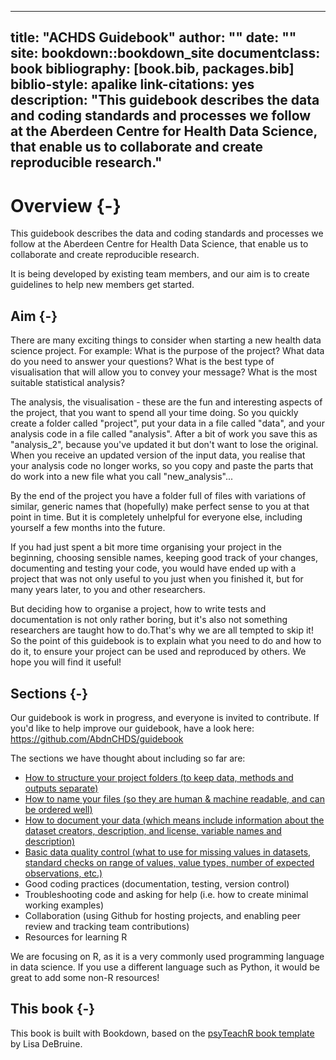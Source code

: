 
--- 
title: "ACHDS Guidebook"
author: ""
date: ""
site: bookdown::bookdown_site
documentclass: book
bibliography: [book.bib, packages.bib]
biblio-style: apalike
link-citations: yes
description: "This guidebook describes the data and coding standards and processes we follow at the Aberdeen Centre for Health Data Science, that enable us to collaborate and create reproducible research."
---



# Overview {-}

This guidebook describes the data and coding standards and processes we follow at the Aberdeen Centre for Health Data Science, that enable us to collaborate and create reproducible research. 

It is being developed by existing team members, and our aim is to create guidelines to help new members get started.

## Aim {-}

There are many exciting things to consider when starting a new health data science project. For example: What is the purpose of the project? What data do you need to answer your questions? What is the best type of visualisation that will allow you to convey your message? What is the most suitable statistical analysis? 

The analysis, the visualisation - these are the fun and interesting aspects of the project, that you want to spend all your time doing. So you quickly create a folder called "project", put your data in a file called "data", and your analysis code in a file called "analysis". After a bit of work you save this as "analysis_2", because you've updated it but don't want to lose the original. When you receive an updated version of the input data, you realise that your analysis code no longer works, so you copy and paste the parts that do work into a new file what you call "new_analysis"... 

By the end of the project you have a folder full of files with variations of similar, generic names that (hopefully) make perfect sense to you at that point in time. But it is completely unhelpful for everyone else, including yourself a few months into the future.

If you had just spent a bit more time organising your project in the beginning, choosing sensible names, keeping good track of your changes, documenting and testing your code, you would have ended up with a project that was not only useful to you just when you finished it, but for many years later, to you and other researchers.

But deciding how to organise a project, how to write tests and documentation is not only rather boring, but it's also not something researchers are taught how to do.That's why we are all tempted to skip it! So the point of this guidebook is to explain what you need to do and how to do it, to ensure your project can be used and reproduced by others. We hope you will find it useful! 

## Sections {-}

Our guidebook is work in progress, and everyone is invited to contribute. If you'd like to help improve our guidebook, have a look here: https://github.com/AbdnCHDS/guidebook

The sections we have thought about including so far are:

* [How to structure your project folders (to keep data, methods and outputs separate)](#folders)  
* [How to name your files (so they are human & machine readable, and can be ordered well)](#names) 
* [How to document your data (which means include information about the dataset creators, description, and license, variable names and description)](#metadata)
* [Basic data quality control (what to use for missing values in datasets, standard checks on range of values, value types, number of expected observations, etc.)](#dataquality)
* Good coding practices (documentation, testing, version control)
* Troubleshooting code and asking for help (i.e. how to create minimal working examples)
* Collaboration (using Github for hosting projects, and enabling peer review and tracking team contributions)
* Resources for learning R

<div class="info">
We are focusing on R, as it is a very commonly used programming language in data science. If you use a different language such as Python, it would be great to add some non-R resources!
</div>

## This book {-}

This book is built with Bookdown, based on the [psyTeachR book template](https://psyteachr.github.io/book-template/) by Lisa DeBruine.
